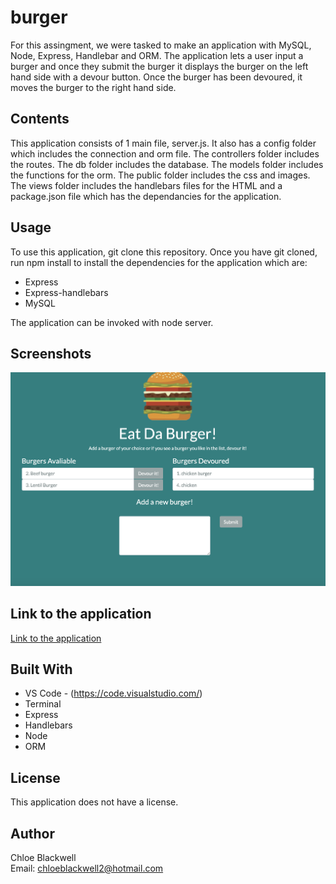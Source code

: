 # burger

For this assingment, we were tasked to make an application with MySQL, Node, Express, Handlebar and ORM. The application lets a user input a burger and once they submit the burger it displays the burger on the left hand side with a devour button. Once the burger has been devoured, it moves the burger to the right hand side.

## Contents

This application consists of 1 main file, server.js. It also has a config folder which includes the connection and orm file. The controllers folder includes the routes. The db folder includes the database. The models folder includes the functions for the orm. The public folder includes the css and images. The views folder includes the handlebars files for the HTML and a package.json file which has the dependancies for the application.

## Usage

To use this application, git clone this repository. Once you have git cloned, run npm install to install the dependencies for the application which are:

- Express
- Express-handlebars
- MySQL

The application can be invoked with node server.

## Screenshots

<img src="./public/assets/img/Home.png">

## Link to the application

<a href="https://ancient-ridge-24709.herokuapp.com/">Link to the application</a>

## Built With

- VS Code - (https://code.visualstudio.com/)
- Terminal
- Express
- Handlebars
- Node
- ORM

## License

This application does not have a license.

## Author

Chloe Blackwell<br>
Email: chloeblackwell2@hotmail.com
